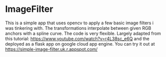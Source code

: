 # ImageFilter
This is a simple app that uses opencv to apply a few basic image filters i was tinkering with. The transformations interpolate between given RGB anchors with a spline curve. The code is very flexible. Largely adapted from this tutorial: https://www.youtube.com/watch?v=r4L38sc_e6Q and the deployed as a flask app on google cloud app engine. You can try it out at https://simple-image-filter.uk.r.appspot.com/
